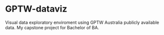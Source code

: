 # GPTW-dataviz
Visual data exploratory enviroment using GPTW Australia publicly available data. My capstone project for Bachelor of BA.
